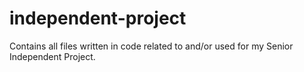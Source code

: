 # independent-project

 Contains all files written in code related to and/or used for my Senior Independent Project.
